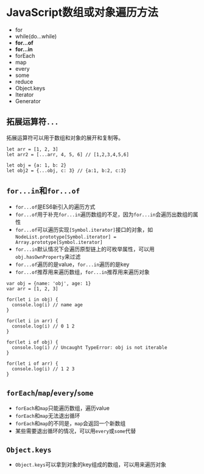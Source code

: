 # JavaScript数组或对象遍历方法

* for
* while(do...while)
* **for...of**
* **for...in**
* forEach
* map
* every
* some
* reduce
* Object.keys
* Iterator
* Generator

## 拓展运算符`...`

拓展运算符可以用于数组和对象的展开和复制等。

    let arr = [1, 2, 3]
    let arr2 = [...arr, 4, 5, 6] // [1,2,3,4,5,6]

    let obj = {a: 1, b: 2}
    let obj2 = {...obj, c: 3} // {a:1, b:2, c:3}
    
## `for...in`和`for...of`

* `for...of`是ES6新引入的遍历方式
* `for...of`用于补充`for...in`遍历数组的不足，因为`for...in`会遍历出数组的属性
* `for...of`可以遍历实现`[Symbol.iterator]`接口的对象，如`NodeList.prototype[Symbol.iterator] = Array.prototype[Symbol.iterator]`
* `for...in`默认情况下会遍历原型链上的可枚举属性，可以用`obj.hasOwnProperty`来过滤
* `for...of`遍历的是value，`for...in`遍历的是key
* `for...of`推荐用来遍历数组，`for...in`推荐用来遍历对象

```
var obj = {name: 'obj', age: 1}
var arr = [1, 2, 3]

for(let i in obj) {
  console.log(i) // name age
}

for(let i in arr) {
  console.log(i) // 0 1 2
}

for(let i of obj) {
  console.log(i) // Uncaught TypeError: obj is not iterable
}

for(let i of arr) {
  console.log(i) // 1 2 3
}
```    

## `forEach`/`map`/`every`/`some`

* `forEach`和`map`只能遍历数组，遍历value
* `forEach`和`map`无法退出循环
* `forEach`和`map`的不同是，`map`会返回一个新数组
* 某些需要退出循环的情况，可以用`every`或`some`代替

## `Object.keys`

* `Object.keys`可以拿到对象的key组成的数组，可以用来遍历对象
